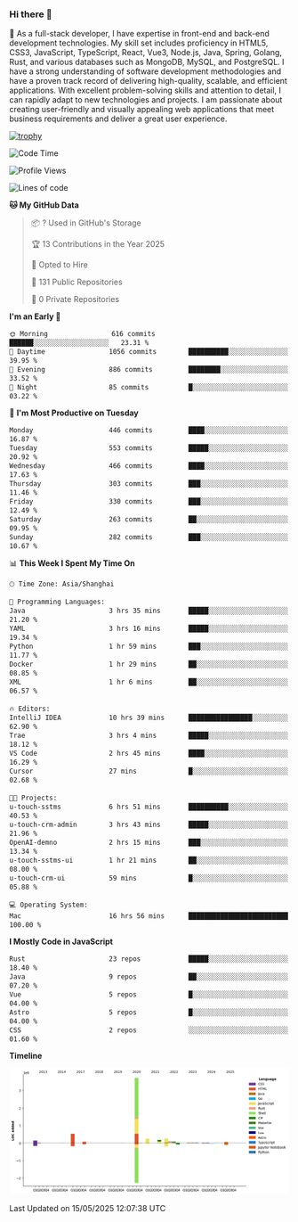 ### Hi there 👋

🌱 As a full-stack developer, I have expertise in front-end and back-end development technologies. My skill set includes proficiency in HTML5, CSS3, JavaScript, TypeScript, React, Vue3, Node.js, Java, Spring, Golang, Rust, and various databases such as MongoDB, MySQL, and PostgreSQL. I have a strong understanding of software development methodologies and have a proven track record of delivering high-quality, scalable, and efficient applications. With excellent problem-solving skills and attention to detail, I can rapidly adapt to new technologies and projects. I am passionate about creating user-friendly and visually appealing web applications that meet business requirements and deliver a great user experience.

[![trophy](https://github-profile-trophy.vercel.app/?username=elton&rank=SECRET,SSS,SS,S,AAA,AA,A&theme=onedark&no-frame=true&margin-w=10)](https://github.com/ryo-ma/github-profile-trophy)

<!--START_SECTION:waka-->
![Code Time](http://img.shields.io/badge/Code%20Time-1%2C628%20hrs%2049%20mins-blue)

![Profile Views](http://img.shields.io/badge/Profile%20Views-0-blue)

![Lines of code](https://img.shields.io/badge/From%20Hello%20World%20I%27ve%20Written-5.6%20million%20lines%20of%20code-blue)

**🐱 My GitHub Data** 

> 📦 ? Used in GitHub's Storage 
 > 
> 🏆 13 Contributions in the Year 2025
 > 
> 💼 Opted to Hire
 > 
> 📜 131 Public Repositories 
 > 
> 🔑 0 Private Repositories 
 > 
**I'm an Early 🐤** 

```text
🌞 Morning                616 commits         ██████░░░░░░░░░░░░░░░░░░░   23.31 % 
🌆 Daytime                1056 commits        ██████████░░░░░░░░░░░░░░░   39.95 % 
🌃 Evening                886 commits         ████████░░░░░░░░░░░░░░░░░   33.52 % 
🌙 Night                  85 commits          █░░░░░░░░░░░░░░░░░░░░░░░░   03.22 % 
```
📅 **I'm Most Productive on Tuesday** 

```text
Monday                   446 commits         ████░░░░░░░░░░░░░░░░░░░░░   16.87 % 
Tuesday                  553 commits         █████░░░░░░░░░░░░░░░░░░░░   20.92 % 
Wednesday                466 commits         ████░░░░░░░░░░░░░░░░░░░░░   17.63 % 
Thursday                 303 commits         ███░░░░░░░░░░░░░░░░░░░░░░   11.46 % 
Friday                   330 commits         ███░░░░░░░░░░░░░░░░░░░░░░   12.49 % 
Saturday                 263 commits         ██░░░░░░░░░░░░░░░░░░░░░░░   09.95 % 
Sunday                   282 commits         ███░░░░░░░░░░░░░░░░░░░░░░   10.67 % 
```


📊 **This Week I Spent My Time On** 

```text
🕑︎ Time Zone: Asia/Shanghai

💬 Programming Languages: 
Java                     3 hrs 35 mins       █████░░░░░░░░░░░░░░░░░░░░   21.20 % 
YAML                     3 hrs 16 mins       █████░░░░░░░░░░░░░░░░░░░░   19.34 % 
Python                   1 hr 59 mins        ███░░░░░░░░░░░░░░░░░░░░░░   11.77 % 
Docker                   1 hr 29 mins        ██░░░░░░░░░░░░░░░░░░░░░░░   08.85 % 
XML                      1 hr 6 mins         ██░░░░░░░░░░░░░░░░░░░░░░░   06.57 % 

🔥 Editors: 
IntelliJ IDEA            10 hrs 39 mins      ████████████████░░░░░░░░░   62.90 % 
Trae                     3 hrs 4 mins        █████░░░░░░░░░░░░░░░░░░░░   18.12 % 
VS Code                  2 hrs 45 mins       ████░░░░░░░░░░░░░░░░░░░░░   16.29 % 
Cursor                   27 mins             █░░░░░░░░░░░░░░░░░░░░░░░░   02.68 % 

🐱‍💻 Projects: 
u-touch-sstms            6 hrs 51 mins       ██████████░░░░░░░░░░░░░░░   40.53 % 
u-touch-crm-admin        3 hrs 43 mins       █████░░░░░░░░░░░░░░░░░░░░   21.96 % 
OpenAI-demno             2 hrs 15 mins       ███░░░░░░░░░░░░░░░░░░░░░░   13.34 % 
u-touch-sstms-ui         1 hr 21 mins        ██░░░░░░░░░░░░░░░░░░░░░░░   08.00 % 
u-touch-crm-ui           59 mins             █░░░░░░░░░░░░░░░░░░░░░░░░   05.88 % 

💻 Operating System: 
Mac                      16 hrs 56 mins      █████████████████████████   100.00 % 
```

**I Mostly Code in JavaScript** 

```text
Rust                     23 repos            █████░░░░░░░░░░░░░░░░░░░░   18.40 % 
Java                     9 repos             ██░░░░░░░░░░░░░░░░░░░░░░░   07.20 % 
Vue                      5 repos             █░░░░░░░░░░░░░░░░░░░░░░░░   04.00 % 
Astro                    5 repos             █░░░░░░░░░░░░░░░░░░░░░░░░   04.00 % 
CSS                      2 repos             ░░░░░░░░░░░░░░░░░░░░░░░░░   01.60 % 
```



**Timeline**

![Lines of Code chart](https://raw.githubusercontent.com/elton/elton/main/assets/bar_graph.png)


 Last Updated on 15/05/2025 12:07:38 UTC
<!--END_SECTION:waka-->

<!--
**elton/elton** is a ✨ _special_ ✨ repository because its `README.md` (this file) appears on your GitHub profile.

Here are some ideas to get you started:

- 🔭 I’m currently working on ...
- 🌱 I’m currently learning ...
- 👯 I’m looking to collaborate on ...
- 🤔 I’m looking for help with ...
- 💬 Ask me about ...
- 📫 How to reach me: ...
- 😄 Pronouns: ...
- ⚡ Fun fact: ...
-->
